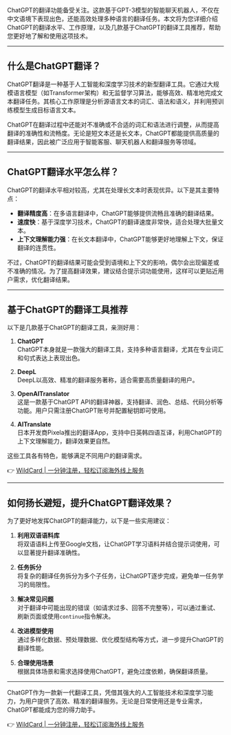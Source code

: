ChatGPT的翻译功能备受关注。这款基于GPT-3模型的智能聊天机器人，不仅在中文语境下表现出色，还能高效处理多种语言的翻译任务。本文将为您详细介绍ChatGPT的翻译水平、工作原理，以及几款基于ChatGPT的翻译工具推荐，帮助您更好地了解和使用这项技术。

---

## 什么是ChatGPT翻译？

ChatGPT翻译是一种基于人工智能和深度学习技术的新型翻译工具。它通过大规模语言模型（如Transformer架构）和无监督学习算法，能够高效、精准地完成文本翻译任务。其核心工作原理是分析源语言文本的词汇、语法和语义，并利用预训练模型生成目标语言文本。

ChatGPT在翻译过程中还能对不准确或不合适的词汇和语法进行调整，从而提高翻译的准确性和流畅度。无论是短文本还是长文本，ChatGPT都能提供高质量的翻译结果，因此被广泛应用于智能客服、聊天机器人和翻译服务等领域。

---

## ChatGPT翻译水平怎么样？

ChatGPT的翻译水平相对较高，尤其在处理长文本时表现优异。以下是其主要特点：

- **翻译精度高**：在多语言翻译中，ChatGPT能够提供流畅且准确的翻译结果。
- **速度快**：基于深度学习技术，ChatGPT的翻译速度非常快，适合处理大批量文本。
- **上下文理解能力强**：在长文本翻译中，ChatGPT能够更好地理解上下文，保证翻译的连贯性。

不过，ChatGPT的翻译结果可能会受到语境和上下文的影响，偶尔会出现偏差或不准确的情况。为了提高翻译效果，建议结合提示词功能使用，这样可以更贴近用户需求，优化翻译结果。

---

## 基于ChatGPT的翻译工具推荐

以下是几款基于ChatGPT的翻译工具，亲测好用：

1. **ChatGPT**  
   ChatGPT本身就是一款强大的翻译工具，支持多种语言翻译，尤其在专业词汇和句式表达上表现出色。

2. **DeepL**  
   DeepL以高效、精准的翻译服务著称，适合需要高质量翻译的用户。

3. **OpenAITranslator**  
   这是一款基于ChatGPT API的翻译神器，支持翻译、润色、总结、代码分析等功能。用户只需注册ChatGPT账号并配置秘钥即可使用。

4. **AITranslate**  
   日本开发商Pixela推出的翻译App，支持中日英韩四语互译，利用ChatGPT的上下文理解能力，翻译效果更自然。

这些工具各有特色，能够满足不同用户的翻译需求。

👉 [WildCard | 一分钟注册，轻松订阅海外线上服务](https://bit.ly/bewildcard)

---

## 如何扬长避短，提升ChatGPT翻译效果？

为了更好地发挥ChatGPT的翻译能力，以下是一些实用建议：

1. **利用双语语料库**  
   将双语语料上传至Google文档，让ChatGPT学习语料并结合提示词使用，可以显著提升翻译准确性。

2. **任务拆分**  
   将复杂的翻译任务拆分为多个子任务，让ChatGPT逐步完成，避免单一任务学习的局限性。

3. **解决常见问题**  
   对于翻译中可能出现的错误（如请求过多、回答不完整等），可以通过重试、刷新页面或使用`continue`指令解决。

4. **改进模型使用**  
   通过多样化数据、预处理数据、优化模型结构等方式，进一步提升ChatGPT的翻译性能。

5. **合理使用场景**  
   根据具体场景和需求选择使用ChatGPT，避免过度依赖，确保翻译质量。

---

ChatGPT作为一款新一代翻译工具，凭借其强大的人工智能技术和深度学习能力，为用户提供了高效、精准的翻译服务。无论是日常使用还是专业需求，ChatGPT都能成为您的得力助手。

👉 [WildCard | 一分钟注册，轻松订阅海外线上服务](https://bit.ly/bewildcard)